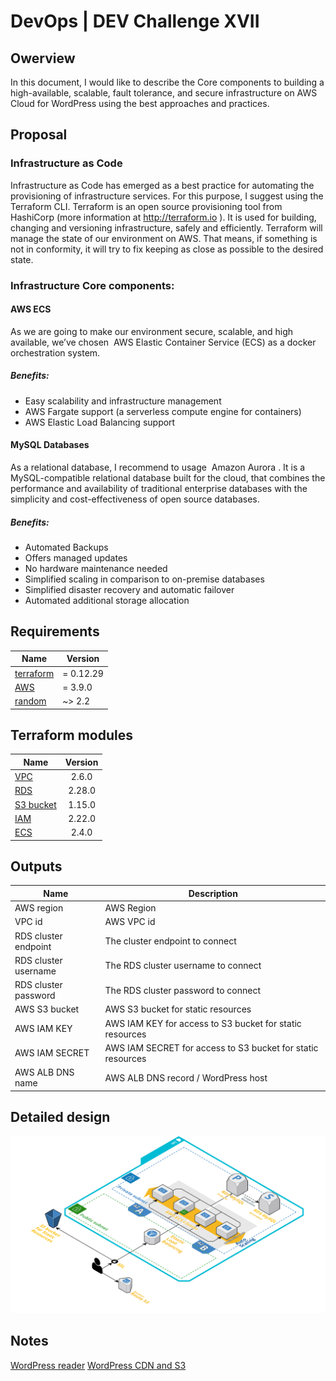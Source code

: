 # DevOps | DEV Challenge XVII
## Owerview
In this document, I would like to describe the Core components to building a high-available, scalable, fault tolerance, and secure infrastructure on AWS Cloud for WordPress using the best approaches and practices.

## Proposal
### Infrastructure as Code
Infrastructure as Code has emerged as a best practice for automating the provisioning of infrastructure services. For this purpose, I suggest using the Terraform CLI. Terraform is an open source provisioning tool from HashiCorp (more information at http://terraform.io​ ). It is used for building, changing and versioning infrastructure, safely and efficiently. Terraform will manage the state of our environment on AWS. That means, if something is not in conformity, it will try to fix keeping as close as possible to the desired state.

### Infrastructure Core components:
#### AWS ECS
As we are going to make our environment secure, scalable, and high available, we’ve
chosen ​ AWS Elastic Container Service​ (ECS) as a docker orchestration system.
##### Benefits:
- Easy scalability and infrastructure management
- AWS Fargate support (a serverless compute engine for containers)
- AWS Elastic Load Balancing support

#### MySQL Databases
As a relational database, I recommend to usage ​ Amazon Aurora​ . It is a MySQL-compatible relational database built for the cloud, that combines the performance and availability of traditional enterprise databases with the simplicity and cost-effectiveness of open source databases.
##### Benefits:
- Automated Backups
- Offers managed updates
- No hardware maintenance needed
- Simplified scaling in comparison to on-premise databases
- Simplified disaster recovery and automatic failover
- Automated additional storage allocation

## Requirements

| Name | Version |
|------|---------|
| [terraform](https://www.terraform.io/) | = 0.12.29 |
| [AWS](https://registry.terraform.io/providers/hashicorp/aws/latest) | = 3.9.0 |
| [random](https://registry.terraform.io/providers/hashicorp/random/latest) | ~> 2.2 |

## Terraform modules

| Name | Version |
|------|:-------:|
| [VPC](https://registry.terraform.io/modules/terraform-aws-modules/vpc/aws/latest) | 2.6.0 |
| [RDS](https://registry.terraform.io/modules/terraform-aws-modules/rds-aurora/aws/latest) | 2.28.0 |
| [S3 bucket](https://registry.terraform.io/modules/terraform-aws-modules/s3-bucket/aws/latest) | 1.15.0 |
| [IAM](https://registry.terraform.io/modules/terraform-aws-modules/iam/aws/latest) | 2.22.0 |
| [ECS](https://registry.terraform.io/providers/hashicorp/aws/latest/docs/resources/ecs_cluster) | 2.4.0 |

## Outputs

| Name | Description |
|------|-------------|
| AWS region | AWS Region |
| VPC id | AWS VPC id |
| RDS cluster endpoint | The cluster endpoint to connect |
| RDS cluster username | The RDS cluster username to connect |
| RDS cluster password | The RDS cluster password to connect |
| AWS S3 bucket | AWS S3 bucket for static resources |
| AWS IAM KEY | AWS IAM KEY for access to S3 bucket for static resources |
| AWS IAM SECRET | AWS IAM SECRET for access to S3 bucket for static resources |
| AWS ALB DNS name | AWS ALB DNS record  / WordPress host |

## Detailed design
![AWS Infrastructure](img/infrastructure.png?raw=true "Title")

## Notes
[WordPress reader](https://pantheon.io/docs/hyperdb)
[WordPress CDN and S3](https://blog.lawrencemcdaniel.com/integrating-aws-s3-cloudfront-with-wordpress-2/)

